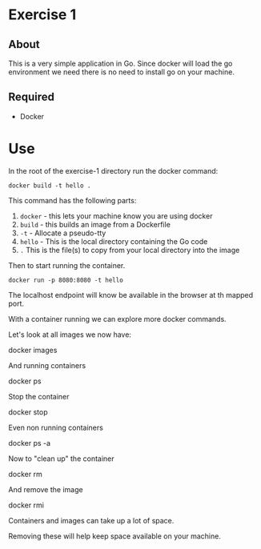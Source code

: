 # Exercise 1

## About

This is a very simple application in Go. Since docker will load the go environment we need there is no need to install go on your machine.

## Required

- Docker

# Use

In the root of the exercise-1 directory run the docker command:

`docker build -t hello .`

This command has the following parts:

 1. `docker` - this lets your machine know you are using docker
 2. `build` - this builds an image from a Dockerfile
 3. `-t` - Allocate a pseudo-tty
 4. `hello` - This is the local directory containing the Go code
 5. `.` This is the file(s) to copy from your local directory into the image

 Then to start running the container.

 `docker run -p 8080:8080 -t hello`

The localhost endpoint will know be available in the browser at th mapped port.

With a container running we can explore more docker commands.

Let's look at all images we now have:

docker images

And running containers

docker ps

Stop the container

docker stop

Even non running containers

docker ps -a

Now to "clean up" the container

docker rm 

And remove the image

docker rmi

Containers and images can take up a lot of space.

Removing these will help keep space available on your machine.




